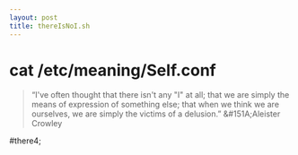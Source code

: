 ```yaml
---
layout: post
title: thereIsNoI.sh
---
```


# cat /etc/meaning/Self.conf

>“I've often thought that there isn't any "I" at all;
>that we are simply the means of expression of something else; 
>that when we think we are ourselves, 
>we are simply the victims of a delusion.”
>&#151A;Aleister Crowley

#there4;